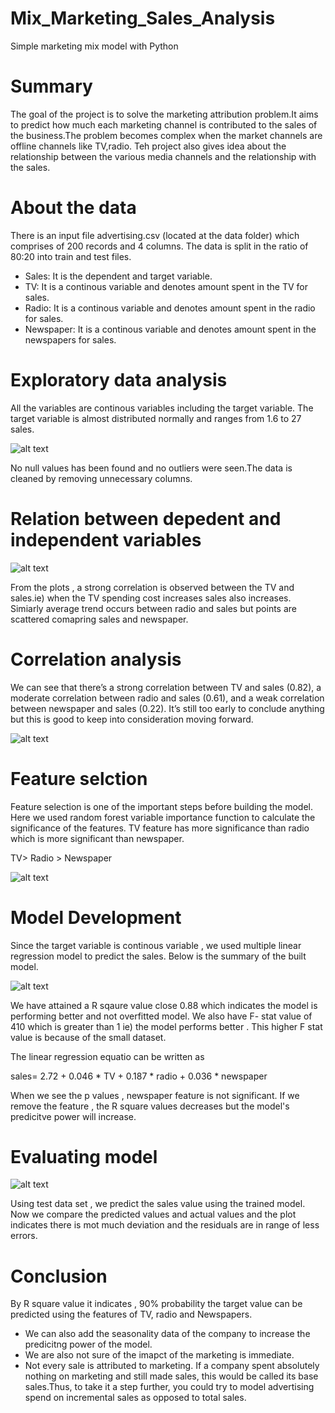 # Mix_Marketing_Sales_Analysis
Simple marketing mix model with Python

# Summary 
 
The goal of the project is to solve the marketing attribution problem.It aims to predict how much each marketing channel is 
contributed to the sales of the business.The problem becomes complex when the market channels are offline channels like TV,radio.
Teh project also gives idea about the relationship between the various media channels and the relationship with the sales.
 
# About the data
 
There is an input file advertising.csv (located at the data folder) which comprises of 200 records and 4 columns.
The data is split in the ratio of 80:20 into train and test files.

* Sales: It is the dependent and target variable.
* TV: It is a continous variable and denotes amount spent in the TV for sales.
* Radio: It is a continous variable and denotes amount spent in the radio for sales.
* Newspaper: It is a continous variable and denotes amount spent in the newspapers for sales.

# Exploratory data analysis

All the variables are continous variables including the target variable. The target variable is almost distributed normally and ranges 
from 1.6 to 27 sales.

![alt text](https://github.com/eggom/PersoProject___Mix_Marketing_Sales_Analysis/blob/master/media/SalesDist.png)

No null values has been found and no outliers were seen.The data is cleaned by removing unnecessary columns.

# Relation between depedent and independent variables

![alt text](https://github.com/eggom/PersoProject___Mix_Marketing_Sales_Analysis/blob/master/media/PairsPlot.png)

From the plots , a strong correlation is observed between the TV and sales.ie) when the TV spending cost increases sales also increases.
Simiarly average trend occurs between radio and sales but points are scattered comapring sales and newspaper.

# Correlation analysis

We can see that there’s a strong correlation between TV and sales (0.82), a moderate correlation between radio and sales (0.61), 
and a weak correlation between newspaper and sales (0.22). 
It’s still too early to conclude anything but this is good to keep into consideration moving forward.

![alt text](https://github.com/eggom/PersoProject___Mix_Marketing_Sales_Analysis/blob/master/media/CorrMatrix.png)

# Feature selction

Feature selection is one of the  important steps before building the model.
Here we used random forest variable importance function to calculate the significance of the features.
TV feature has more significance than radio which is more significant than newspaper.

TV> Radio > Newspaper

![alt text](https://github.com/eggom/PersoProject___Mix_Marketing_Sales_Analysis/blob/master/media/FeatImp.png)


# Model Development

Since the target variable is continous variable , we used multiple linear regression model to predict the sales.
Below is the summary of the built model.

![alt text](https://github.com/eggom/PersoProject___Mix_Marketing_Sales_Analysis/blob/master/media/OLSSummary.png)

We have attained a R sqaure value close 0.88 which indicates the model is performing better and not overfitted model.
We also have F- stat value of 410 which is greater than 1 ie) the model performs better .
This higher F stat value is because of the small dataset.

The linear regression equatio  can be written as 

sales= 2.72 + 0.046 * TV + 0.187 * radio + 0.036 * newspaper

When we see the p values , newspaper feature is not significant. If we remove the feature , the R square values decreases
but the model's predicitve power will increase.


# Evaluating model

![alt text](https://github.com/eggom/PersoProject___Mix_Marketing_Sales_Analysis/blob/master/media/Predictions.png)

Using test data set , we predict the sales value using the trained model.
Now we compare the predicted values and actual values and the plot indicates there is mot much deviation and the residuals
are in range of less errors.

# Conclusion

By R square value it indicates , 90% probability  the target value can be predicted using the features of TV, radio and Newspapers.
* We can also add the seasonality data of the company to increase the predicitng power of the model.
* We are also not sure of the imapct of the marketing is immediate.
* Not every sale is attributed to marketing. If a company spent absolutely nothing on marketing and still made sales, 
this would be called its base sales.Thus, to take it a step further, you could try to model advertising spend on 
incremental sales as opposed to total sales.
